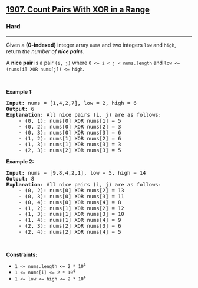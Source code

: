 <h2><a href="https://leetcode.com/problems/count-pairs-with-xor-in-a-range">1907. Count Pairs With XOR in a Range</a></h2><h3>Hard</h3><hr><p>Given a <strong>(0-indexed)</strong> integer array <code>nums</code> and two integers <code>low</code> and <code>high</code>, return <em>the number of <strong>nice pairs</strong></em>.</p>

<p>A <strong>nice pair</strong> is a pair <code>(i, j)</code> where <code>0 &lt;= i &lt; j &lt; nums.length</code> and <code>low &lt;= (nums[i] XOR nums[j]) &lt;= high</code>.</p>

<p>&nbsp;</p>
<p><strong class="example">Example 1:</strong></p>

<pre>
<strong>Input:</strong> nums = [1,4,2,7], low = 2, high = 6
<strong>Output:</strong> 6
<strong>Explanation:</strong> All nice pairs (i, j) are as follows:
    - (0, 1): nums[0] XOR nums[1] = 5 
    - (0, 2): nums[0] XOR nums[2] = 3
    - (0, 3): nums[0] XOR nums[3] = 6
    - (1, 2): nums[1] XOR nums[2] = 6
    - (1, 3): nums[1] XOR nums[3] = 3
    - (2, 3): nums[2] XOR nums[3] = 5
</pre>

<p><strong class="example">Example 2:</strong></p>

<pre>
<strong>Input:</strong> nums = [9,8,4,2,1], low = 5, high = 14
<strong>Output:</strong> 8
<strong>Explanation:</strong> All nice pairs (i, j) are as follows:
​​​​​    - (0, 2): nums[0] XOR nums[2] = 13
&nbsp;   - (0, 3): nums[0] XOR nums[3] = 11
&nbsp;   - (0, 4): nums[0] XOR nums[4] = 8
&nbsp;   - (1, 2): nums[1] XOR nums[2] = 12
&nbsp;   - (1, 3): nums[1] XOR nums[3] = 10
&nbsp;   - (1, 4): nums[1] XOR nums[4] = 9
&nbsp;   - (2, 3): nums[2] XOR nums[3] = 6
&nbsp;   - (2, 4): nums[2] XOR nums[4] = 5</pre>

<p>&nbsp;</p>
<p><strong>Constraints:</strong></p>

<ul>
	<li><code>1 &lt;= nums.length &lt;= 2 * 10<sup>4</sup></code></li>
	<li><code>1 &lt;= nums[i] &lt;= 2 * 10<sup>4</sup></code></li>
	<li><code>1 &lt;= low &lt;= high &lt;= 2 * 10<sup>4</sup></code></li>
</ul>